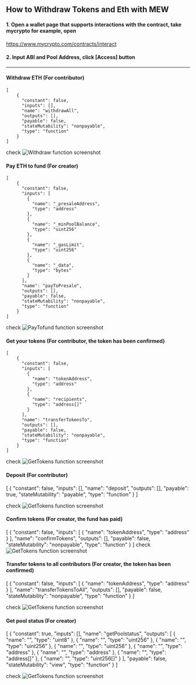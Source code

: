 
## How to Withdraw Tokens and Eth with MEW

#### 1. Open a wallet page that supports interactions with the contract, take mycrypto for example, open
 https://www.mycrypto.com/contracts/interact  
 
  
#### 2. Input ABI and Pool Address, click [Access] button  

----------------------------------------------------------------

#### Withdraw ETH (For contributor)
``` 
[
    {
      "constant": false,
      "inputs": [],
      "name": "withdrawAll",
      "outputs": [],
      "payable": false,
      "stateMutability": "nonpayable",
      "type": "function"
    }
]
``` 
check ![Withdraw function screenshot](https://github.com/GweiTech/GWEI-NETWORK-SC-ABI-/blob/master/Withdraw.jpg)


#### Pay ETH to fund (For creator)
``` 
[
    {
      "constant": false,
      "inputs": [
        {
          "name": "_presaleAddress",
          "type": "address"
        },
        {
          "name": "_minPoolBalance",
          "type": "uint256"
        },
        {
          "name": "_gasLimit",
          "type": "uint256"
        },
        {
          "name": "_data",
          "type": "bytes"
        }
      ],
      "name": "payToPresale",
      "outputs": [],
      "payable": false,
      "stateMutability": "nonpayable",
      "type": "function"
    }
]

``` 

check ![PayTofund function screenshot](https://github.com/GweiTech/GWEI-NETWORK-SC-ABI-/blob/master/PayToFound.jpg)

#### Get your tokens (For contributor, the token has been confirmed)
``` 
[
    {
      "constant": false,
      "inputs": [
        {
          "name": "tokenAddress",
          "type": "address"
        },
        {
          "name": "recipients",
          "type": "address[]"
        }
      ],
      "name": "transferTokensTo",
      "outputs": [],
      "payable": false,
      "stateMutability": "nonpayable",
      "type": "function"
    }
]
``` 
check ![GetTokens function screenshot](https://github.com/GweiTech/GWEI-NETWORK-SC-ABI-/blob/master/GetYourTokens.jpg)


#### Deposit (For contributor)

[
    {
      "constant": false,
      "inputs": [],
      "name": "deposit",
      "outputs": [],
      "payable": true,
      "stateMutability": "payable",
      "type": "function"
    }
]

check ![GetTokens function screenshot](https://github.com/GweiTech/How-to-Withdraw-Tokens-and-Eth-with-MEW/blob/master/deposit.jpg)





#### Confirm tokens (For creator, the fund has paid)

[
    {
      "constant": false,
      "inputs": [
        {
          "name": "tokenAddress",
          "type": "address"
        }
      ],
      "name": "confirmTokens",
      "outputs": [],
      "payable": false,
      "stateMutability": "nonpayable",
      "type": "function"
    }
]
check ![GetTokens function screenshot](https://github.com/GweiTech/How-to-Withdraw-Tokens-and-Eth-with-MEW/blob/master/ConfirmTokens.jpg)

#### Transfer tokens to all contributors (For creator, the token has been confirmed)

[
    {
      "constant": false,
      "inputs": [
        {
          "name": "tokenAddress",
          "type": "address"
        }
      ],
      "name": "transferTokensToAll",
      "outputs": [],
      "payable": false,
      "stateMutability": "nonpayable",
      "type": "function"
    }
]

check ![GetTokens function screenshot](https://github.com/GweiTech/How-to-Withdraw-Tokens-and-Eth-with-MEW/blob/master/TransferTokensToAllContributors.jpg)



#### Get pool status (For creator)

[
    {
      "constant": true,
      "inputs": [],
      "name": "getPoolstatus",
      "outputs": [
        {
          "name": "",
          "type": "uint8"
        },
        {
          "name": "",
          "type": "uint256"
        },
        {
          "name": "",
          "type": "uint256"
        },
        {
          "name": "",
          "type": "uint256"
        },
        {
          "name": "",
          "type": "address"
        },
        {
          "name": "",
          "type": "address"
        },
        {
          "name": "",
          "type": "address[]"
        },
        {
          "name": "",
          "type": "uint256[]"
        }
      ],
      "payable": false,
      "stateMutability": "view",
      "type": "function"
    }
]

check ![GetTokens function screenshot](https://github.com/GweiTech/How-to-Withdraw-Tokens-and-Eth-with-MEW/blob/master/GetPoolStatus1.jpg)




